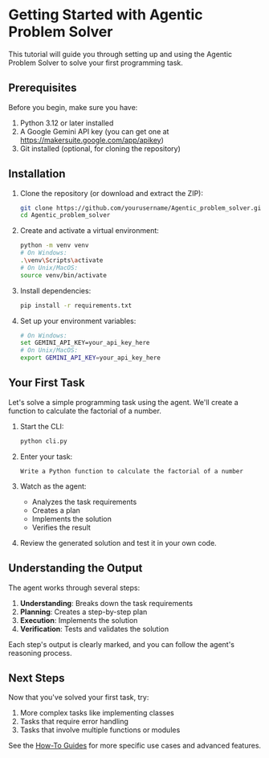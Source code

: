 # Getting Started with Agentic Problem Solver

This tutorial will guide you through setting up and using the Agentic Problem Solver to solve your first programming task.

## Prerequisites

Before you begin, make sure you have:

1. Python 3.12 or later installed
2. A Google Gemini API key (you can get one at https://makersuite.google.com/app/apikey)
3. Git installed (optional, for cloning the repository)

## Installation

1. Clone the repository (or download and extract the ZIP):

   ```bash
   git clone https://github.com/yourusername/Agentic_problem_solver.git
   cd Agentic_problem_solver
   ```

2. Create and activate a virtual environment:

   ```bash
   python -m venv venv
   # On Windows:
   .\venv\Scripts\activate
   # On Unix/MacOS:
   source venv/bin/activate
   ```

3. Install dependencies:

   ```bash
   pip install -r requirements.txt
   ```

4. Set up your environment variables:
   ```bash
   # On Windows:
   set GEMINI_API_KEY=your_api_key_here
   # On Unix/MacOS:
   export GEMINI_API_KEY=your_api_key_here
   ```

## Your First Task

Let's solve a simple programming task using the agent. We'll create a function to calculate the factorial of a number.

1. Start the CLI:

   ```bash
   python cli.py
   ```

2. Enter your task:

   ```
   Write a Python function to calculate the factorial of a number
   ```

3. Watch as the agent:

   - Analyzes the task requirements
   - Creates a plan
   - Implements the solution
   - Verifies the result

4. Review the generated solution and test it in your own code.

## Understanding the Output

The agent works through several steps:

1. **Understanding**: Breaks down the task requirements
2. **Planning**: Creates a step-by-step plan
3. **Execution**: Implements the solution
4. **Verification**: Tests and validates the solution

Each step's output is clearly marked, and you can follow the agent's reasoning process.

## Next Steps

Now that you've solved your first task, try:

1. More complex tasks like implementing classes
2. Tasks that require error handling
3. Tasks that involve multiple functions or modules

See the [How-To Guides](../howto/) for more specific use cases and advanced features.
